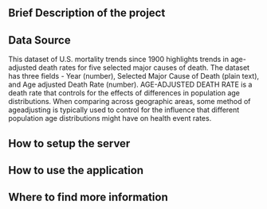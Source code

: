 ## Brief Description of the project

## Data Source
This dataset of U.S. mortality trends since 1900 highlights trends in age-adjusted death rates for five selected major causes of death. The dataset has three fields - Year (number), Selected Major Cause of Death (plain text), and Age adjusted Death Rate (number).
AGE-ADJUSTED DEATH RATE is a death rate that controls for the effects of differences in population age distributions. When comparing across geographic areas, some method of ageadjusting is typically used to control for the influence that different population age distributions might have on health event rates. 

## How to setup the server

## How to use the application

## Where to find more information